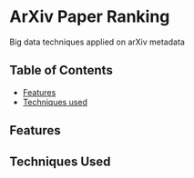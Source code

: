 # ArXiv Paper Ranking

Big data techniques applied on arXiv metadata

## Table of Contents
* [Features](#features)
* [Techniques used](#techniques-used)


## Features

## Techniques Used



